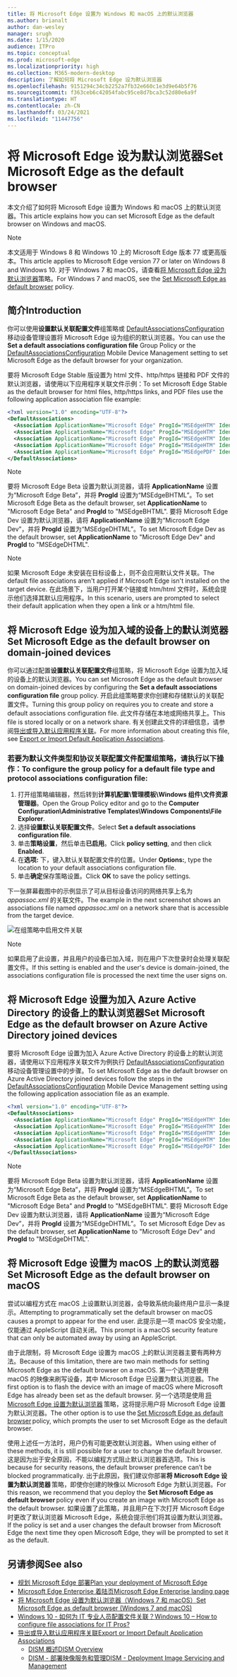 ```yaml
---
title: 将 Microsoft Edge 设置为 Windows 和 macOS 上的默认浏览器
ms.author: brianalt
author: dan-wesley
manager: srugh
ms.date: 1/15/2020
audience: ITPro
ms.topic: conceptual
ms.prod: microsoft-edge
ms.localizationpriority: high
ms.collection: M365-modern-desktop
description: 了解如何将 Microsoft Edge 设为默认浏览器
ms.openlocfilehash: 9151294c34cb2252a7fb32e660c1e3d9e64b5f76
ms.sourcegitcommit: f363ceb6c42054fabc95ce8d7bca3c52d80e6a9f
ms.translationtype: HT
ms.contentlocale: zh-CN
ms.lasthandoff: 03/24/2021
ms.locfileid: "11447756"
---
```

# <a name="set-microsoft-edge-as-the-default-browser"></a><span data-ttu-id="91edd-103">将 Microsoft Edge 设为默认浏览器</span><span class="sxs-lookup"><span data-stu-id="91edd-103">Set Microsoft Edge as the default browser</span></span>

<span data-ttu-id="91edd-104">本文介绍了如何将 Microsoft Edge 设置为 Windows 和 macOS 上的默认浏览器。</span><span class="sxs-lookup"><span data-stu-id="91edd-104">This article explains how you can set Microsoft Edge as the default browser on Windows and macOS.</span></span>

> [!NOTE]
> <span data-ttu-id="91edd-105">本文适用于 Windows 8 和 Windows 10 上的 Microsoft Edge 版本 77 或更高版本。</span><span class="sxs-lookup"><span data-stu-id="91edd-105">This article applies to Microsoft Edge version 77 or later on Windows 8 and Windows 10.</span></span> <span data-ttu-id="91edd-106">对于 Windows 7 和 macOS，请查看[将 Microsoft Edge 设为默认浏览器](./microsoft-edge-policies.md#defaultbrowsersettingenabled)策略。</span><span class="sxs-lookup"><span data-stu-id="91edd-106">For Windows 7 and macOS, see the [Set Microsoft Edge as default browser](./microsoft-edge-policies.md#defaultbrowsersettingenabled) policy.</span></span>

## <a name="introduction"></a><span data-ttu-id="91edd-107">简介</span><span class="sxs-lookup"><span data-stu-id="91edd-107">Introduction</span></span>

<span data-ttu-id="91edd-108">你可以使用**设置默认关联配置文件**组策略或 [DefaultAssociationsConfiguration](/windows/client-management/mdm/policy-csp-applicationdefaults#applicationdefaults-defaultassociationsconfiguration) 移动设备管理设置将 Microsoft Edge 设为组织的默认浏览器。</span><span class="sxs-lookup"><span data-stu-id="91edd-108">You can use the **Set a default associations configuration file** Group Policy or the [DefaultAssociationsConfiguration](/windows/client-management/mdm/policy-csp-applicationdefaults#applicationdefaults-defaultassociationsconfiguration) Mobile Device Management setting to set Microsoft Edge as the default browser for your organization.</span></span>

<span data-ttu-id="91edd-109">要将 Microsoft Edge Stable 版设置为 html 文件、http/https 链接和 PDF 文件的默认浏览器，请使用以下应用程序关联文件示例：</span><span class="sxs-lookup"><span data-stu-id="91edd-109">To set Microsoft Edge Stable as the default browser for html files, http/https links, and PDF files use the following application association file example:</span></span>

```xml
<?xml version="1.0" encoding="UTF-8"?>
<DefaultAssociations> 
  <Association ApplicationName="Microsoft Edge" ProgId="MSEdgeHTM" Identifier=".html"/>
  <Association ApplicationName="Microsoft Edge" ProgId="MSEdgeHTM" Identifier=".htm"/>
  <Association ApplicationName="Microsoft Edge" ProgId="MSEdgeHTM" Identifier="http"/>
  <Association ApplicationName="Microsoft Edge" ProgId="MSEdgeHTM" Identifier="https"/>  
  <Association ApplicationName="Microsoft Edge" ProgId="MSEdgePDF" Identifier=".pdf"/>
</DefaultAssociations>
```

> [!NOTE]
> <span data-ttu-id="91edd-110">要将 Microsoft Edge Beta 设置为默认浏览器，请将 **ApplicationName** 设置为“Microsoft Edge Beta”，并将 **ProgId** 设置为“MSEdgeBHTML”。</span><span class="sxs-lookup"><span data-stu-id="91edd-110">To set Microsoft Edge Beta as the default browser, set **ApplicationName** to "Microsoft Edge Beta" and **ProgId** to "MSEdgeBHTML".</span></span> <span data-ttu-id="91edd-111">要将 Microsoft Edge Dev 设置为默认浏览器，请将 **ApplicationName** 设置为“Microsoft Edge Dev”，并将 **ProgId** 设置为“MSEdgeDHTML”。</span><span class="sxs-lookup"><span data-stu-id="91edd-111">To set Microsoft Edge Dev as the default browser, set **ApplicationName** to "Microsoft Edge Dev" and **ProgId** to "MSEdgeDHTML".</span></span>


> [!NOTE]
> <span data-ttu-id="91edd-112">如果 Microsoft Edge 未安装在目标设备上，则不会应用默认文件关联。</span><span class="sxs-lookup"><span data-stu-id="91edd-112">The default file associations aren't applied if Microsoft Edge isn't installed on the target device.</span></span> <span data-ttu-id="91edd-113">在此场景下，当用户打开某个链接或 htm/html 文件时，系统会提示他们选择其默认应用程序。</span><span class="sxs-lookup"><span data-stu-id="91edd-113">In this scenario, users are prompted to select their default application when they open a link or a htm/html file.</span></span>

## <a name="set-microsoft-edge-as-the-default-browser-on-domain-joined-devices"></a><span data-ttu-id="91edd-114">将 Microsoft Edge 设为加入域的设备上的默认浏览器</span><span class="sxs-lookup"><span data-stu-id="91edd-114">Set Microsoft Edge as the default browser on domain-joined devices</span></span>

<span data-ttu-id="91edd-115">你可以通过配置**设置默认关联配置文件**组策略，将 Microsoft Edge 设置为加入域的设备上的默认浏览器。</span><span class="sxs-lookup"><span data-stu-id="91edd-115">You can set Microsoft Edge as the default browser on domain-joined devices by configuring the **Set a default associations configuration file** group policy.</span></span> <span data-ttu-id="91edd-116">开启此组策略要求你创建和存储默认的关联配置文件。</span><span class="sxs-lookup"><span data-stu-id="91edd-116">Turning this group policy on requires you to create and store a default associations configuration file.</span></span> <span data-ttu-id="91edd-117">此文件存储在本地或网络共享上。</span><span class="sxs-lookup"><span data-stu-id="91edd-117">This file is stored locally or on a network share.</span></span> <span data-ttu-id="91edd-118">有关创建此文件的详细信息，请参阅[导出或导入默认应用程序关联](/windows-hardware/manufacture/desktop/export-or-import-default-application-associations)。</span><span class="sxs-lookup"><span data-stu-id="91edd-118">For more information about creating this file, see [Export or Import Default Application Associations](/windows-hardware/manufacture/desktop/export-or-import-default-application-associations).</span></span>

### <a name="to-configure-the-group-policy-for-a-default-file-type-and-protocol-associations-configuration-file"></a><span data-ttu-id="91edd-119">若要为默认文件类型和协议关联配置文件配置组策略，请执行以下操作：</span><span class="sxs-lookup"><span data-stu-id="91edd-119">To configure the group policy for a default file type and protocol associations configuration file:</span></span>

1. <span data-ttu-id="91edd-120">打开组策略编辑器，然后转到**计算机配置\管理模板\Windows 组件\文件资源管理器**。</span><span class="sxs-lookup"><span data-stu-id="91edd-120">Open the Group Policy editor and go to the **Computer Configuration\Administrative Templates\Windows Components\File Explorer**.</span></span>
2. <span data-ttu-id="91edd-121">选择**设置默认关联配置文件**。</span><span class="sxs-lookup"><span data-stu-id="91edd-121">Select **Set a default associations configuration file**.</span></span>
3. <span data-ttu-id="91edd-122">单击**策略设置**，然后单击**已启用**。</span><span class="sxs-lookup"><span data-stu-id="91edd-122">Click **policy setting**, and then click **Enabled**.</span></span>
4. <span data-ttu-id="91edd-123">在**选项:** 下，键入默认关联配置文件的位置。</span><span class="sxs-lookup"><span data-stu-id="91edd-123">Under **Options:**, type the location to your default associations configuration file.</span></span>
5. <span data-ttu-id="91edd-124">单击**确定**保存策略设置。</span><span class="sxs-lookup"><span data-stu-id="91edd-124">Click **OK** to save the policy settings.</span></span>

<span data-ttu-id="91edd-125">下一张屏幕截图中的示例显示了可从目标设备访问的网络共享上名为 *appassoc.xml* 的关联文件。</span><span class="sxs-lookup"><span data-stu-id="91edd-125">The example in the next screenshot shows an associations file named *appassoc.xml* on a network share that is accessible from the target device.</span></span>

   ![在组策略中启用文件关联](./media/edge-learnmore-make-edge-default-browser/edge-learnmore-app-associations.png)

   > [!NOTE]
   > <span data-ttu-id="91edd-127">如果启用了此设置，并且用户的设备已加入域，则在用户下次登录时会处理关联配置文件。</span><span class="sxs-lookup"><span data-stu-id="91edd-127">If this setting is enabled and the user's device is domain-joined, the associations configuration file is processed the next time the user signs on.</span></span>

## <a name="set-microsoft-edge-as-the-default-browser-on-azure-active-directory-joined-devices"></a><span data-ttu-id="91edd-128">将 Microsoft Edge 设置为加入 Azure Active Directory 的设备上的默认浏览器</span><span class="sxs-lookup"><span data-stu-id="91edd-128">Set Microsoft Edge as the default browser on Azure Active Directory joined devices</span></span>

<span data-ttu-id="91edd-129">要将 Microsoft Edge 设置为加入 Azure Active Directory 的设备上的默认浏览器，请使用以下应用程序关联文件为例执行 [DefaultAssociationsConfiguration](/windows/client-management/mdm/policy-csp-applicationdefaults#applicationdefaults-defaultassociationsconfiguration) 移动设备管理设置中的步骤。</span><span class="sxs-lookup"><span data-stu-id="91edd-129">To set Microsoft Edge as the default browser on Azure Active Directory joined devices follow the steps in the [DefaultAssociationsConfiguration](/windows/client-management/mdm/policy-csp-applicationdefaults#applicationdefaults-defaultassociationsconfiguration) Mobile Device Management setting using the following application association file as an example.</span></span>

```xml
<?xml version="1.0" encoding="UTF-8"?>
<DefaultAssociations>
  <Association ApplicationName="Microsoft Edge" ProgId="MSEdgeHTM" Identifier=".html"/>
  <Association ApplicationName="Microsoft Edge" ProgId="MSEdgeHTM" Identifier=".htm"/>
  <Association ApplicationName="Microsoft Edge" ProgId="MSEdgeHTM" Identifier="http"/>
  <Association ApplicationName="Microsoft Edge" ProgId="MSEdgeHTM" Identifier="https"/>  
  <Association ApplicationName="Microsoft Edge" ProgId="MSEdgePDF" Identifier=".pdf"/>
</DefaultAssociations>
```

> [!NOTE]
> <span data-ttu-id="91edd-130">要将 Microsoft Edge Beta 设置为默认浏览器，请将 **ApplicationName** 设置为“Microsoft Edge Beta”，并将 **ProgId** 设置为“MSEdgeBHTML”。</span><span class="sxs-lookup"><span data-stu-id="91edd-130">To set Microsoft Edge Beta as the default browser, set **ApplicationName** to "Microsoft Edge Beta" and **ProgId** to "MSEdgeBHTML".</span></span> <span data-ttu-id="91edd-131">要将 Microsoft Edge Dev 设置为默认浏览器，请将 **ApplicationName** 设置为“Microsoft Edge Dev”，并将 **ProgId** 设置为“MSEdgeDHTML”。</span><span class="sxs-lookup"><span data-stu-id="91edd-131">To set Microsoft Edge Dev as the default browser, set **ApplicationName** to "Microsoft Edge Dev" and **ProgId** to "MSEdgeDHTML".</span></span>

## <a name="set-microsoft-edge-as-the-default-browser-on-macos"></a><span data-ttu-id="91edd-132">将 Microsoft Edge 设置为 macOS 上的默认浏览器</span><span class="sxs-lookup"><span data-stu-id="91edd-132">Set Microsoft Edge as the default browser on macOS</span></span>

<span data-ttu-id="91edd-133">尝试以编程方式在 macOS 上设置默认浏览器，会导致系统向最终用户显示一条提示。</span><span class="sxs-lookup"><span data-stu-id="91edd-133">Attempting to programmatically set the default browser on macOS causes a prompt to appear for the end user.</span></span> <span data-ttu-id="91edd-134">此提示是一项 macOS 安全功能，仅能通过 AppleScript 自动关闭。</span><span class="sxs-lookup"><span data-stu-id="91edd-134">This prompt is a macOS security feature that can only be automated away by using an AppleScript.</span></span>

<span data-ttu-id="91edd-135">由于此限制，将 Microsoft Edge 设置为 macOS 上的默认浏览器主要有两种方法。</span><span class="sxs-lookup"><span data-stu-id="91edd-135">Because of this limitation, there are two main methods for setting Microsoft Edge as the default browser on a macOS.</span></span> <span data-ttu-id="91edd-136">第一个选项是使用 macOS 的映像来刷写设备，其中 Microsoft Edge 已设置为默认浏览器。</span><span class="sxs-lookup"><span data-stu-id="91edd-136">The first option is to flash the device with an image of macOS where Microsoft Edge has already been set as the default browser.</span></span> <span data-ttu-id="91edd-137">另一个选项是使用 [将 Microsoft Edge 设置为默认浏览器](./microsoft-edge-policies.md#defaultbrowsersettingenabled) 策略，这将提示用户将 Microsoft Edge 设置为默认浏览器。</span><span class="sxs-lookup"><span data-stu-id="91edd-137">The other option is to use the [Set Microsoft Edge as default browser](./microsoft-edge-policies.md#defaultbrowsersettingenabled) policy, which prompts the user to set Microsoft Edge as the default browser.</span></span>

<span data-ttu-id="91edd-138">使用上述任一方法时，用户仍有可能更改默认浏览器。</span><span class="sxs-lookup"><span data-stu-id="91edd-138">When using either of these methods, it is still possible for a user to change the default browser.</span></span> <span data-ttu-id="91edd-139">这是因为出于安全原因，不能以编程方式阻止默认浏览器首选项。</span><span class="sxs-lookup"><span data-stu-id="91edd-139">This is because for security reasons, the default browser preference can’t be blocked programmatically.</span></span> <span data-ttu-id="91edd-140">出于此原因，我们建议你部署**将 Microsoft Edge 设置为默认浏览器** 策略，即使你创建的映像以 Microsoft Edge 为默认浏览器。</span><span class="sxs-lookup"><span data-stu-id="91edd-140">For this reason, we recommend that you deploy the **Set Microsoft Edge as default browser** policy even if you create an image with Microsoft Edge as the default browser.</span></span> <span data-ttu-id="91edd-141">如果设置了此策略，并且用户在下次打开 Microsoft Edge 时更改了默认浏览器 Microsoft Edge，系统会提示他们将其设置为默认浏览器。</span><span class="sxs-lookup"><span data-stu-id="91edd-141">If the policy is set and a user changes the default browser from Microsoft Edge the next time they open Microsoft Edge, they will be prompted to set it as the default.</span></span>

## <a name="see-also"></a><span data-ttu-id="91edd-142">另请参阅</span><span class="sxs-lookup"><span data-stu-id="91edd-142">See also</span></span>

- [<span data-ttu-id="91edd-143">规划 Microsoft Edge 部署</span><span class="sxs-lookup"><span data-stu-id="91edd-143">Plan your deployment of Microsoft Edge</span></span>](./deploy-edge-plan-deployment.md)
- [<span data-ttu-id="91edd-144">Microsoft Edge Enterprise 着陆页</span><span class="sxs-lookup"><span data-stu-id="91edd-144">Microsoft Edge Enterprise landing page</span></span>](https://aka.ms/EdgeEnterprise)
- [<span data-ttu-id="91edd-145">将 Microsoft Edge 设置为默认浏览器（Windows 7 和 macOS）</span><span class="sxs-lookup"><span data-stu-id="91edd-145">Set Microsoft Edge as default browser (Windows 7 and macOS)</span></span>](./microsoft-edge-policies.md#defaultbrowsersettingenabled)
- [<span data-ttu-id="91edd-146">Windows 10 - 如何为 IT 专业人员配置文件关联？</span><span class="sxs-lookup"><span data-stu-id="91edd-146">Windows 10 – How to configure file associations for IT Pros?</span></span>](/archive/blogs/windowsinternals/windows-10-how-to-configure-file-associations-for-it-pros)
- [<span data-ttu-id="91edd-147">导出或导入默认应用程序关联</span><span class="sxs-lookup"><span data-stu-id="91edd-147">Export or Import Default Application Associations</span></span>](/windows-hardware/manufacture/desktop/export-or-import-default-application-associations)
  - [<span data-ttu-id="91edd-148">DISM 概述</span><span class="sxs-lookup"><span data-stu-id="91edd-148">DISM Overview</span></span>](/windows-hardware/manufacture/desktop/what-is-dism)
  - [<span data-ttu-id="91edd-149">DISM - 部署映像服务和管理</span><span class="sxs-lookup"><span data-stu-id="91edd-149">DISM - Deployment Image Servicing and Management</span></span>](/windows-hardware/manufacture/desktop/dism---deployment-image-servicing-and-management-technical-reference-for-windows)